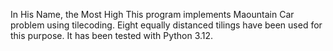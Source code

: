 In His Name, the Most High
This program implements Maountain Car problem using tilecoding. Eight equally distanced tilings have been used
for this purpose. It has been tested with Python 3.12.
